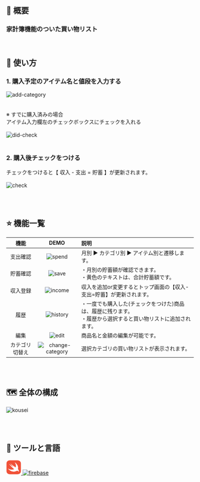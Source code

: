 ## 💬 概要
### 家計簿機能のついた買い物リスト

<br>

## 📃 使い方
### 1. 購入予定のアイテム名と値段を入力する<br>
![add-category](https://user-images.githubusercontent.com/98724087/151995062-4d6fe572-3fc5-4aa2-a5b6-8e6754b6ed99.gif)<br><br><br>
※ すでに購入済みの場合<br>アイテム入力欄左のチェックボックスにチェックを入れる<br><br>
![did-check](https://user-images.githubusercontent.com/98724087/151993116-b8818514-083c-4b56-bb31-d9ea26770549.gif)<br><br>
### 2. 購入後チェックをつける<br>
チェックをつけると【 収入 - 支出 = 貯蓄 】が更新されます。<br><br>
![check](https://user-images.githubusercontent.com/98724087/151991363-83e24692-0f3b-47c7-bb39-5455389795ad.gif)

<br><br>

## ⭐️ 機能一覧<br>

|機能|DEMO|説明|
|:-:|:-:|:-|
|支出確認|![spend](https://user-images.githubusercontent.com/98724087/151992021-c7404a60-4c79-4bb3-89bf-43edb80b495a.gif)|月別  ►  カテゴリ別  ►  アイテム別と遷移します。|
|貯蓄確認|![save](https://user-images.githubusercontent.com/98724087/151993843-ab9fe745-e86a-46b5-90df-453a8a9f714e.gif)| ・月別の貯蓄額が確認できます。<br> ・黄色のテキストは、合計貯蓄額です。|
|収入登録|![income](https://user-images.githubusercontent.com/98724087/151992223-29a20d80-4f74-4043-bc86-1c0cd52a9b53.gif)|収入を追加or変更するとトップ画面の【収入-支出=貯蓄】が更新されます。|
|履歴|![history](https://user-images.githubusercontent.com/98724087/151992347-f90e737d-c951-48c4-9664-a6b418726dce.gif)|・一度でも購入した(チェックをつけた)商品は、履歴に残ります。<br>・履歴から選択すると買い物リストに追加されます。|
|編集|![edit](https://user-images.githubusercontent.com/98724087/151992416-13cc0dae-6b55-45a0-82af-2bb28de821be.gif)|商品名と金額の編集が可能です。|
|カテゴリ切替え|![change-category](https://user-images.githubusercontent.com/98724087/151992621-7ba6c9a8-d4f3-4c8e-bfed-57e684e43f0c.gif)|選択カテゴリの買い物リストが表示されます。|

<br><br>

## 🗺 全体の構成
![kousei](https://user-images.githubusercontent.com/98724087/152122366-8f4a2bbc-0e27-48d7-bd7b-a7e2b0534ce7.png)

<br><br>

## 🔧 ツールと言語
<a href="https://developer.apple.com/swift/" target="_blank" rel="noreferrer"> <img src="https://raw.githubusercontent.com/devicons/devicon/master/icons/swift/swift-original.svg" alt="swift" width="40" height="40"/> </a>
<a href="https://firebase.google.com/" target="_blank" rel="noreferrer"> <img src="https://www.vectorlogo.zone/logos/firebase/firebase-icon.svg" alt="firebase" width="40" height="40"/> </a>
